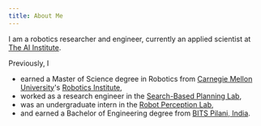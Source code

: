 ```yaml
---
title: About Me
---
```


I am a robotics researcher and engineer, currently an applied scientist at [The AI Institute](https://theaiinstitute.com).

Previously, I
- earned a Master of Science degree in Robotics from [Carnegie Mellon University](https://www.cmu.edu/)'s [Robotics Institute](https://www.ri.cmu.edu/),
- worked as a research engineer in the [Search-Based Planning Lab](https://www.ri.cmu.edu/robotics-groups/search-based-planning-laboratory/),
- was an undergraduate intern in the [Robot Perception Lab](https://rpl.ri.cmu.edu/"),
- and earned a Bachelor of Engineering degree from [BITS Pilani, India](https://www.bits-pilani.ac.in/Goa/).